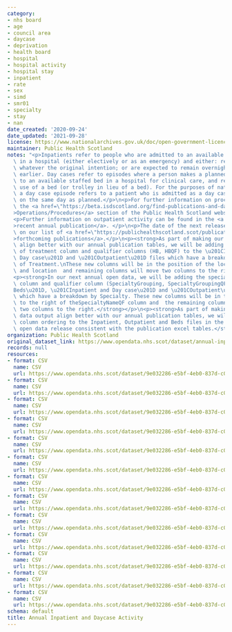 ```yaml
---
category:
- nhs board
- age
- council area
- daycase
- deprivation
- health board
- hospital
- hospital activity
- hospital stay
- inpatient
- rate
- sex
- simd
- smr01
- specialty
- stay
- nan
date_created: '2020-09-24'
date_updated: '2021-09-28'
license: https://www.nationalarchives.gov.uk/doc/open-government-licence/version/3/
maintainer: Public Health Scotland
notes: "<p>Inpatients refer to people who are admitted to an available staffed bed\
  \ in a hospital (either electively or as an emergency) and either: remain overnight\
  \ whatever the original intention; or are expected to remain overnight but are discharged\
  \ earlier. Day cases refer to episodes where a person makes a planned admission\
  \ to an available staffed bed in a hospital for clinical care, and requires the\
  \ use of a bed (or trolley in lieu of a bed). For the purposes of national data,\
  \ a day case episode refers to a patient who is admitted as a day case and is discharged\
  \ on the same day as planned.</p>\n<p>For further information on procedures, see\
  \ the <a href=\"https://beta.isdscotland.org/find-publications-and-data/health-services/hospital-care/acute-hospital-activity-and-nhs-beds-information-annual/29-september-2020\"\
  >Operations/Procedures</a> section of the Public Health Scotland website.</p>\n\
  <p>Further information on outpatient activity can be found in the <a href=\"https://publichealthscotland.scot/publications/acute-hospital-activity-and-nhs-beds-information-annual/\"\
  >recent annual publication</a>. </p>\n<p>The date of the next release can be found\
  \ on our list of <a href=\"https://publichealthscotland.scot/publications/forthcoming-publications/\"\
  >forthcoming publications</a>.</p>\n<p><strong>As part of making our open data output\
  \ align better with our annual publication tables, we will be adding health board\
  \ of treatment column and qualifier columns (HB, HBQF) to the \u201CInpatient and\
  \ Day case\u201D and \u201COutpatient\u201D files which have a breakdown by Location\
  \ of Treatment.\nThese new columns will be in the position of the location columns\
  \ and location  and remaining columns will move two columns to the right.</strong></p>\n\
  <p><strong>In our next annual open data, we will be adding the specialty grouping\
  \ column and qualifier column (SpecialtyGrouping, SpecialtyGroupingQF) to the \u201C\
  Beds\u201D, \u201CInpatient and Day case\u201D and \u201COutpatient\u201D files\
  \ which have a breakdown by Specialty. These new columns will be in the two positions\
  \ to the right of theSpecialtyNameQF column and  the remaining columns will move\
  \ two columns to the right.</strong></p>\n<p><strong>As part of making our open\
  \ data output align better with our annual publication tables, we will be applying\
  \ column ordering to the Inpatient, Outpatient and Beds files in the next annual\
  \ open data release consistent with the publication excel tables.</strong></p>"
organization: Public Health Scotland
original_dataset_link: https://www.opendata.nhs.scot/dataset/annual-inpatient-and-daycase-activity
records: null
resources:
- format: CSV
  name: CSV
  url: https://www.opendata.nhs.scot/dataset/9e032286-e5bf-4eb0-837d-c0a05fe0d839/resource/32058e0a-0107-4035-891c-5c6a8571415a/download/inpatient_and_day_case_by_council_area_age_sex.csv
- format: CSV
  name: CSV
  url: https://www.opendata.nhs.scot/dataset/9e032286-e5bf-4eb0-837d-c0a05fe0d839/resource/f9c0185e-c2f9-4925-80d0-cbb0481bfed2/download/inpatient_and_day_case_by_council_area_simd.csv
- format: CSV
  name: CSV
  url: https://www.opendata.nhs.scot/dataset/9e032286-e5bf-4eb0-837d-c0a05fe0d839/resource/1d7fcc3c-00f6-4cea-a079-9f9b35d79e78/download/inpatient_and_day_case_by_council_area_specialty.csv
- format: CSV
  name: CSV
  url: https://www.opendata.nhs.scot/dataset/9e032286-e5bf-4eb0-837d-c0a05fe0d839/resource/c1fa6e29-7005-4f5f-a5f3-5277f0bbaf04/download/inpatient_and_day_case_by_location_of_treatment_simd.csv
- format: CSV
  name: CSV
  url: https://www.opendata.nhs.scot/dataset/9e032286-e5bf-4eb0-837d-c0a05fe0d839/resource/fd11b8ef-6ca8-4298-9c55-4ecf097eeb07/download/inpatient_and_day_case_by_location_of_treatment_simd.csv
- format: CSV
  name: CSV
  url: https://www.opendata.nhs.scot/dataset/9e032286-e5bf-4eb0-837d-c0a05fe0d839/resource/0b1007b1-ce39-434a-807a-2d7555f9ef27/download/inpatient_and_day_case_by_location_of_treatment_specialty.csv
- format: CSV
  name: CSV
  url: https://www.opendata.nhs.scot/dataset/9e032286-e5bf-4eb0-837d-c0a05fe0d839/resource/a9d6e25d-ee49-4868-8bec-6205998b93b9/download/inpatient_and_day_case_by_nhs_board_of_residence_age_sex.csv
- format: CSV
  name: CSV
  url: https://www.opendata.nhs.scot/dataset/9e032286-e5bf-4eb0-837d-c0a05fe0d839/resource/249a9b22-8163-48db-ab3e-f33f3adf4c1e/download/inpatient_and_day_case_by_nhs_board_of_residence_simd.csv
- format: CSV
  name: CSV
  url: https://www.opendata.nhs.scot/dataset/9e032286-e5bf-4eb0-837d-c0a05fe0d839/resource/b44274f2-fa84-4fdf-9a84-5675c2123cef/download/inpatient_and_day_case_by_nhs_board_of_residence_specialty.csv
- format: CSV
  name: CSV
  url: https://www.opendata.nhs.scot/dataset/9e032286-e5bf-4eb0-837d-c0a05fe0d839/resource/21dba3ac-e64f-479c-8c44-58d1799dd1d4/download/inpatient_and_day_case_by_nhs_board_of_treatment_age_sex.csv
- format: CSV
  name: CSV
  url: https://www.opendata.nhs.scot/dataset/9e032286-e5bf-4eb0-837d-c0a05fe0d839/resource/f25f5716-895c-4873-8865-72c62cbffc7b/download/inpatient_and_day_case_by_nhs_board_of_treatment_simd.csv
- format: CSV
  name: CSV
  url: https://www.opendata.nhs.scot/dataset/9e032286-e5bf-4eb0-837d-c0a05fe0d839/resource/54613270-bca3-4879-825c-a130c87b7d55/download/inpatient_and_day_case_by_nhs_board_of_treatment_specialty.csv
- format: CSV
  name: CSV
  url: https://www.opendata.nhs.scot/dataset/9e032286-e5bf-4eb0-837d-c0a05fe0d839/resource/7a0c38d6-e2b2-451f-8124-a531c948c2a7/download/sct-annual-2021-locations-lookup.csv
schema: default
title: Annual Inpatient and Daycase Activity
---
```


